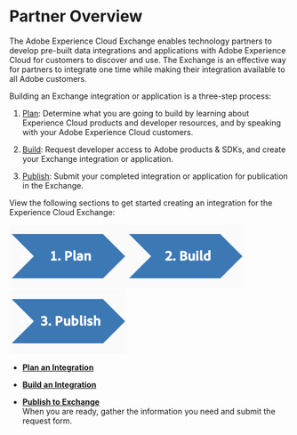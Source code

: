 # Partner Overview

 

The Adobe Experience Cloud Exchange enables technology partners to develop pre-built data integrations and applications with Adobe Experience Cloud for customers to discover and use. The Exchange is an effective way for partners to integrate one time while making their integration available to all Adobe customers.

Building an Exchange integration or application is a three-step process:

1.  [Plan](c_Plan_an_Integration.md#): Determine what you are going to build by learning about Experience Cloud products and developer resources, and by speaking with your Adobe Experience Cloud customers.

2.  [Build](c_Build_an_Integration.md#): Request developer access to Adobe products & SDKs, and create your Exchange integration or application.

3.  [Publish](c_Publish_to_the_Exchange.md#): Submit your completed integration or application for publication in the Exchange.


 

View the following sections to get started creating an integration for the Experience Cloud Exchange:

 ![](graphics/flow-1-plan.png)![](graphics/flow-2-build.png)![](graphics/flow-3-publish.png) 

-   **[Plan an Integration](c_Plan_an_Integration.md)**  
 
-   **[Build an Integration](c_Build_an_Integration.md)**  
 
-   **[Publish to Exchange](c_Publish_to_the_Exchange.md)**  
When you are ready, gather the information you need and submit the request form.

